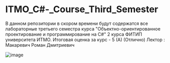 # ITMO_C#-_Course_Third_Semester

В данном репозитории в скором времени будут содержатся все лабораторные третьего семестра курса "Объектно-ориентированное проектирование и программирование на С#" 2 курса ФИТИП университета ИТМО. Итоговая оценка за курс - 5 (А) (Отлично) Лектор : Макаревич Роман Дмитриевич

![image](https://github.com/volkaris/ITMO_C-_Course_Third_Semester/assets/110740644/d0a1c78e-640e-406c-860c-0e552fccb964)
